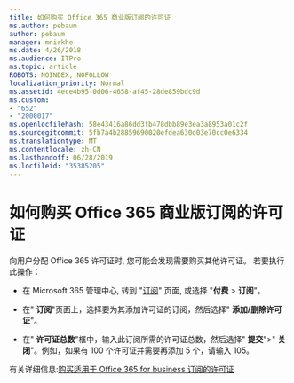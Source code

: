 ```yaml
---
title: 如何购买 Office 365 商业版订阅的许可证
ms.author: pebaum
author: pebaum
manager: mnirkhe
ms.date: 4/26/2018
ms.audience: ITPro
ms.topic: article
ROBOTS: NOINDEX, NOFOLLOW
localization_priority: Normal
ms.assetid: 4ece4b95-0d06-4658-af45-28de859bdc9d
ms.custom:
- "652"
- "2000017"
ms.openlocfilehash: 58e43416a86dd3fb478dbb89e3ea3a8953a01c2f
ms.sourcegitcommit: 5fb7a4b28859690020efdea630d03e70cc0e6334
ms.translationtype: MT
ms.contentlocale: zh-CN
ms.lasthandoff: 06/28/2019
ms.locfileid: "35385205"
---
```

# <a name="how-to-buy-licenses-for-your-office-365-business-subscription"></a>如何购买 Office 365 商业版订阅的许可证

向用户分配 Office 365 许可证时, 您可能会发现需要购买其他许可证。 若要执行此操作：
  
- 在 Microsoft 365 管理中心, 转到 "[订阅]( https://go.microsoft.com/fwlink/p/?linkid=842054)" 页面, 或选择 "**付费** \> **订阅**"。

- 在" **订阅**"页面上，选择要为其添加许可证的订阅，然后选择" **添加/删除许可证**"。

- 在" **许可证总数**"框中，输入此订阅所需的许可证总数，然后选择" **提交**"\>" **关闭**"。例如，如果有 100 个许可证并需要再添加 5 个，请输入 105。

有关详细信息:[购买适用于 Office 365 for business 订阅的许可证](https://support.office.com/article/36081d8d-b3fa-4948-8c34-e217bba825e1)
  